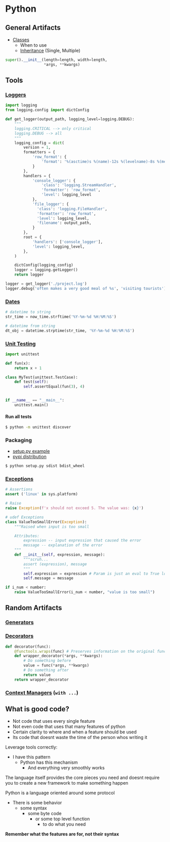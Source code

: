 # Python

## General Artifacts

* [Classes](./CLASSES.md)
  * When to use
  * [Inheritance](./CLASSES.md#Inheritance) (Single, Multiple)

```python
super().__init__(length=length, width=length,
                 *args, **kwargs)
```

## Tools

### [Loggers](./logging)

```python
import logging
from logging.config import dictConfig

def get_logger(output_path, logging_level=logging.DEBUG):
    """
    logging.CRITICAL --> only critical
    logging.DEBUG --> all
    """
    logging_config = dict(
        version = 1,
        formatters = {
            'row_format': {
                'format': '%(asctime)s %(name)-12s %(levelname)-8s %(message)s'
            }
        },
        handlers = {
            'console_logger': {
                'class': 'logging.StreamHandler',
                'formatter': 'row_format',
                'level': logging_level
            },
            'file_logger': {
              'class': 'logging.FileHandler',
              'formatter': 'row_format',
              'level': logging_level,
              'filename': output_path,
            }
        },
        root = {
            'handlers': ['console_logger'],
            'level': logging_level,
        },
    )

    dictConfig(logging_config)
    logger = logging.getLogger()
    return logger

logger = get_logger('./project.log')
logger.debug('often makes a very good meal of %s', 'visiting tourists')
```

### [Dates](./DATES.md)

```python
# datetime to string
str_time = now_time.strftime('%Y-%m-%d %H:%M:%S')

# datetime from string
dt_obj = datetime.strptime(str_time, '%Y-%m-%d %H:%M:%S')
```

### [Unit Testing](./unit_testing)

```python
import unittest

def fun(x):
    return x + 1

class MyTest(unittest.TestCase):
    def test(self):
        self.assertEqual(fun(3), 4)


if __name__ == "__main__":
    unittest.main()
```

#### Run all tests

```bash
$ python -m unittest discover
```

### Packaging

* [setup.py example](./SETUP.md)
* [pypi distribution](./PYPI.md)

```bash
$ python setup.py sdist bdist_wheel
```

### [Exceptions](./exceptions)

```python
# Assertions
assert ('linux' in sys.platform)

# Raise
raise Exception(f'x should not exceed 5. The value was: {x}')

# udef Exceptions
class ValueTooSmallError(Exception):
    """Raised when input is too small

    Attributes:
        expression -- input expression that caused the error
        message -- explanation of the error
    """
    def __init__(self, expression, message):
        """scruh...
        assert (expression), message
        """
        self.expression = expression # Param is just an eval to True lol
        self.message = message

if i_num < number:
    raise ValueTooSmallError(i_num < number, "value is too small")
```


## Random Artifacts

### [Generators](./GENERATORS.py)

### [Decorators](./decorators)

```python
def decorator(func):
    @functools.wraps(func) # Preserves information on the original function
    def wrapper_decorator(*args, **kwargs):
        # Do something before
        value = func(*args, **kwargs)
        # Do something after
        return value
    return wrapper_decorator
```

### [Context Managers](./CONTEXT.py) (`with ...`)

## What is good code?

* Not code that uses every single feature
* Not even code that uses that many features of python
* Certain clarity to where and when a feature should be used
* Its code that doesnt waste the time of the person whos writing it

Leverage tools correctly:

* I have this pattern
  * Python has this mechanism
    * And everything very smoothly works

The language itself provides the core pieces you need and doesnt require you to create a new framework to make something happen

Python is a language oriented around some protocol

* There is some behavior
  * some syntax
    * some byte code
      * or some top level function
        * to do what you need

**Remember what the features are for, not their syntax**
